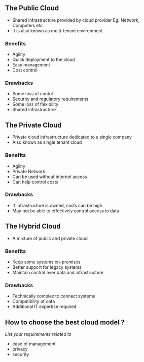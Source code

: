 ## The Public Cloud

- Shared infrastructure provided by cloud provider
  Eg: Network, Computers etc.
- It is also known as multi-tenant environment

### Benefits

- Agility
- Quick deployment to the cloud
- Easy management
- Cost control

### Drawbacks

- Some loss of contol
- Security and regulatory requirements
- Some loss of flexibility
- Shared infrastructure

## The Private Cloud

- Private cloud infrastructure dedicated to a single company
- Also known as single tenant cloud

### Benefits

- Agility
- Private Network
- Can be used without internet access
- Can help control costs

### Drawbacks

- If infrastructure is owned, costs can be high
- May not be able to effectively control access to data

## The Hybrid Cloud

- A mixture of public and private cloud

### Benefits

- Keep some systems on-premises
- Better support for legacy systems
- Maintain control over data and infrastructure

### Drawbacks

- Technically complex to connect systems
- Compatibility of data
- Additional IT expertise required

## How to choose the best cloud model ?

_List your requirements related to_

- ease of management
- privacy
- security
